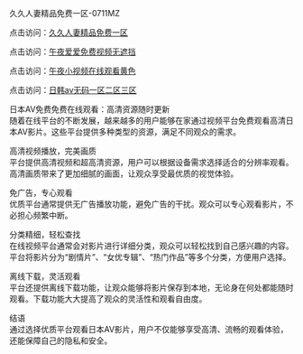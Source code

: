久久人妻精品免费一区-0711MZ  
 
点击访问：<a href="https://heiliaoxwd5i8.pages.dev">久久人妻精品免费一区</a>  
 
点击访问：<a href="https://heiliaozj3tjd.pages.dev">午夜爱爱免费视频无遮挡</a>  
 
点击访问：<a href="https://heiliaowzu4ur.pages.dev">午夜小视频在线观看黄色</a>  
 
点击访问：<a href="https://heiliaoow5kzm.pages.dev">日韩av无码一区二区三区</a>  
 
日本AV免费免费在线观看：高清资源随时更新  
随着在线平台的不断发展，越来越多的用户能够在家通过视频平台免费观看高清日本AV影片。这些平台提供多种类型的资源，满足不同观众的需求。  
 
高清视频播放，完美画质  
平台提供高清视频和超高清资源，用户可以根据设备需求选择适合的分辨率观看。高清画质带来了更加细腻的画面，让观众享受最优质的视觉体验。  
 
免广告，专心观看  
优质平台通常提供无广告播放功能，避免广告的干扰。观众可以专心观看影片，不必担心频繁中断。  
 
分类精细，轻松查找  
在线视频平台通常会对影片进行详细分类，观众可以轻松找到自己感兴趣的内容。平台将影片分为“剧情片”、“女优专辑”、“热门作品”等多个分类，方便用户选择。  
 
离线下载，灵活观看  
平台还提供离线下载功能，让观众能够将影片保存到本地，无论身在何处都能随时观看。下载功能大大提高了观众的灵活性和观看自由度。  
 
 
结语  
通过选择优质平台观看日本AV影片，用户不仅能够享受高清、流畅的观看体验，还能保障自己的隐私和安全。  
 
<span style="display:none;">[Canonical link]( )</span>


